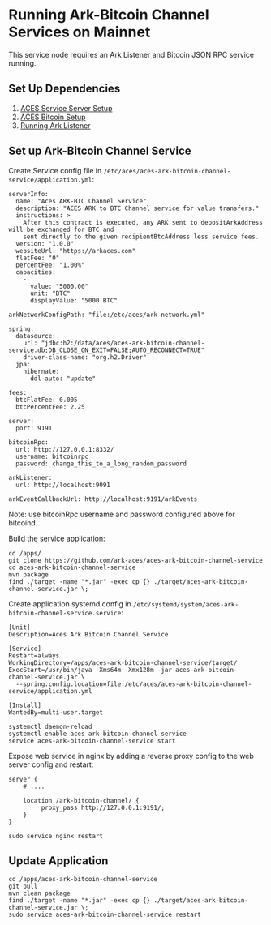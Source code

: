 # Running Ark-Bitcoin Channel Services on Mainnet

This service node requires an Ark Listener and Bitcoin JSON RPC service running.


## Set Up Dependencies

1. [ACES Service Server Setup](aces-service-server-setup.md)
2. [ACES Bitcoin Setup](aces-bitcoin-setup.md)
3. [Running Ark Listener](running-ark-listener-mainnet.md)


## Set up Ark-Bitcoin Channel Service

Create Service config file in `/etc/aces/aces-ark-bitcoin-channel-service/application.yml`:

```
serverInfo:
  name: "Aces ARK-BTC Channel Service"
  description: "ACES ARK to BTC Channel service for value transfers."
  instructions: >
    After this contract is executed, any ARK sent to depositArkAddress will be exchanged for BTC and 
    sent directly to the given recipientBtcAddress less service fees.
  version: "1.0.0"
  websiteUrl: "https://arkaces.com"
  flatFee: "0"
  percentFee: "1.00%"
  capacities:
    -
      value: "5000.00"
      unit: "BTC"
      displayValue: "5000 BTC"

arkNetworkConfigPath: "file:/etc/aces/ark-network.yml"

spring:
  datasource:
    url: "jdbc:h2:/data/aces/aces-ark-bitcoin-channel-service.db;DB_CLOSE_ON_EXIT=FALSE;AUTO_RECONNECT=TRUE"
    driver-class-name: "org.h2.Driver"
  jpa:
    hibernate:
      ddl-auto: "update"

fees:
  btcFlatFee: 0.005
  btcPercentFee: 2.25

server:
  port: 9191

bitcoinRpc:
  url: http://127.0.0.1:8332/
  username: bitcoinrpc
  password: change_this_to_a_long_random_password
  
arkListener:
  url: http://localhost:9091

arkEventCallbackUrl: http://localhost:9191/arkEvents
```

Note: use bitcoinRpc username and password configured above for bitcoind.


Build the service application:

```
cd /apps/
git clone https://github.com/ark-aces/aces-ark-bitcoin-channel-service
cd aces-ark-bitcoin-channel-service
mvn package
find ./target -name "*.jar" -exec cp {} ./target/aces-ark-bitcoin-channel-service.jar \;
```


Create application systemd config in `/etc/systemd/system/aces-ark-bitcoin-channel-service.service`:

```
[Unit]
Description=Aces Ark Bitcoin Channel Service

[Service]
Restart=always
WorkingDirectory=/apps/aces-ark-bitcoin-channel-service/target/
ExecStart=/usr/bin/java -Xms64m -Xmx128m -jar aces-ark-bitcoin-channel-service.jar \
  --spring.config.location=file:/etc/aces/aces-ark-bitcoin-channel-service/application.yml

[Install]
WantedBy=multi-user.target
```

```
systemctl daemon-reload
systemctl enable aces-ark-bitcoin-channel-service
service aces-ark-bitcoin-channel-service start
```


Expose web service in nginx by adding a reverse proxy config to the web server config and restart:

```
server {
    # ....
    
    location /ark-bitcoin-channel/ {
         proxy_pass http://127.0.0.1:9191/;
    }
}
```

```
sudo service nginx restart
```

## Update Application

```
cd /apps/aces-ark-bitcoin-channel-service
git pull
mvn clean package
find ./target -name "*.jar" -exec cp {} ./target/aces-ark-bitcoin-channel-service.jar \;
sudo service aces-ark-bitcoin-channel-service restart
```